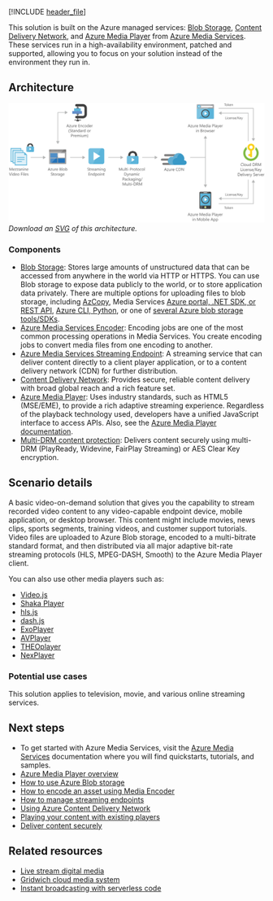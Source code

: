 [!INCLUDE [header_file](../../../includes/sol-idea-header.md)]

This solution is built on the Azure managed services: [Blob Storage](https://azure.microsoft.com/services/storage/blobs), [Content Delivery Network](https://azure.microsoft.com/services/cdn), and [Azure Media Player](https://azure.microsoft.com/services/media-services/media-player) from [Azure Media Services](/azure/media-services/latest/media-services-overview). These services run in a high-availability environment, patched and supported, allowing you to focus on your solution instead of the environment they run in.

## Architecture

![Architecture diagram shows the flow from the video files through Azure Blob Storage and Live Encoder to the streaming endpoint.](../media/digital-media-video.png)
*Download an [SVG](../media/digital-media-video.svg) of this architecture.*

### Components

* [Blob Storage](https://azure.microsoft.com/services/storage/blobs): Stores large amounts of unstructured data that can be accessed from anywhere in the world via HTTP or HTTPS. You can use Blob storage to expose data publicly to the world, or to store application data privately. There are multiple options for uploading files to blob storage, including [AzCopy](/azure/storage/common/storage-use-azcopy-v10), Media Services [Azure portal, .NET SDK, or REST API](/azure/media-services/previous/media-services-portal-upload-files), [Azure CLI, Python](/azure/media-services/latest/asset-upload-media-how-to), or one of [several Azure blob storage tools/SDKs](/azure/storage/blobs/quickstart-storage-explorer).
* [Azure Media Services Encoder](/azure/media-services/latest/encode-concept): Encoding jobs are one of the most common processing operations in Media Services. You create encoding jobs to convert media files from one encoding to another.
* [Azure Media Services Streaming Endpoint](/azure/media-services/latest/encode-dynamic-packaging-concept): A streaming service that can deliver content directly to a client player application, or to a content delivery network (CDN) for further distribution.
* [Content Delivery Network](https://azure.microsoft.com/services/cdn): Provides secure, reliable content delivery with broad global reach and a rich feature set.
* [Azure Media Player](https://azure.microsoft.com/services/media-services/media-player): Uses industry standards, such as HTML5 (MSE/EME), to provide a rich adaptive streaming experience. Regardless of the playback technology used, developers have a unified JavaScript interface to access APIs. Also, see the [Azure Media Player documentation](/azure/media-services/azure-media-player/azure-media-player-overview).
* [Multi-DRM content protection](/azure/media-services/latest/drm-content-protection-concept): Delivers content securely using multi-DRM (PlayReady, Widevine, FairPlay Streaming) or AES Clear Key encryption.

## Scenario details

A basic video-on-demand solution that gives you the capability to stream recorded video content to any video-capable endpoint device, mobile application, or desktop browser. This content might include movies, news clips, sports segments, training videos, and customer support tutorials. Video files are uploaded to Azure Blob storage, encoded to a multi-bitrate standard format, and then distributed via all major adaptive bit-rate streaming protocols (HLS, MPEG-DASH, Smooth) to the Azure Media Player client.

You can also use other media players such as:

- [Video.js](https://github.com/Azure-Samples/media-services-3rdparty-player-samples/blob/master/src/video.js)
- [Shaka Player](https://github.com/Azure-Samples/media-services-3rdparty-player-samples/blob/master/src/shaka)
- [hls.js](https://github.com/Azure-Samples/media-services-3rdparty-player-samples/blob/master/src/hls.js)
- [dash.js](https://github.com/Azure-Samples/media-services-3rdparty-player-samples/blob/master/src/dash.js)
- [ExoPlayer](https://github.com/Azure-Samples/media-services-3rdparty-player-samples/blob/master/src/exoplayer)
- [AVPlayer](https://github.com/Azure-Samples/media-services-3rdparty-player-samples/blob/master/src/avplayer)
- [THEOplayer](https://github.com/Azure-Samples/media-services-3rdparty-player-samples/blob/master/src/THEOplayer)
- [NexPlayer](https://github.com/Azure-Samples/media-services-3rdparty-player-samples/blob/master/src/NexPlayer)

### Potential use cases

This solution applies to television, movie, and various online streaming services.

## Next steps

* To get started with Azure Media Services, visit the [Azure Media Services](/azure/media-services/latest/media-services-overview) documentation where you will find quickstarts, tutorials, and samples. 
* [Azure Media Player overview](/azure/media-services/azure-media-player/azure-media-player-overview)
* [How to use Azure Blob storage](/azure/storage/blobs/storage-quickstart-blobs-portal)
* [How to encode an asset using Media Encoder](/azure/media-services/latest/stream-files-tutorial-with-api)
* [How to manage streaming endpoints](/azure/media-services/latest/stream-streaming-endpoint-concept)
* [Using Azure Content Delivery Network](/azure/cdn/cdn-create-new-endpoint)
* [Playing your content with existing players](https://github.com/Azure-Samples/media-services-3rdparty-player-samples)
* [Deliver content securely](/azure/media-services/latest/drm-content-protection-concept)

## Related resources

* [Live stream digital media](/azure/architecture/solution-ideas/articles/digital-media-live-stream)
* [Gridwich cloud media system](/azure/architecture/reference-architectures/media-services/gridwich-architecture)
* [Instant broadcasting with serverless code](/azure/architecture/solution-ideas/articles/instant-broadcasting-on-serverless-architecture)
